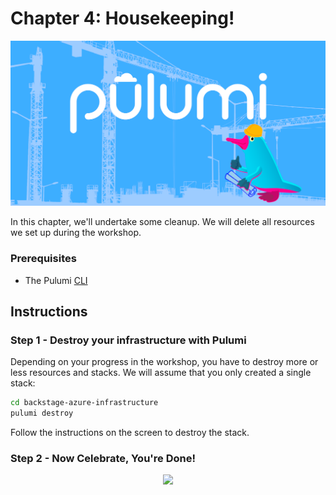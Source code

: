 # Chapter 4: Housekeeping!

<img src="docs/static/media/chap5.png">

In this chapter, we'll undertake some cleanup. We will delete all resources we set up during the
workshop.

### Prerequisites

- The Pulumi [CLI](https://www.pulumi.com/docs/get-started/install/)

## Instructions

### Step 1 - Destroy your infrastructure with Pulumi

Depending on your progress in the workshop, you have to destroy more or less resources and stacks. We will assume that
you only created a single stack:

```bash
cd backstage-azure-infrastructure
pulumi destroy
```

Follow the instructions on the screen to destroy the stack.

### Step 2 - Now Celebrate, You're Done!

<p align="center">
  <img src="https://cdn.dribbble.com/users/234969/screenshots/5414177/burst_trophy_dribbble.gif">
</p>
